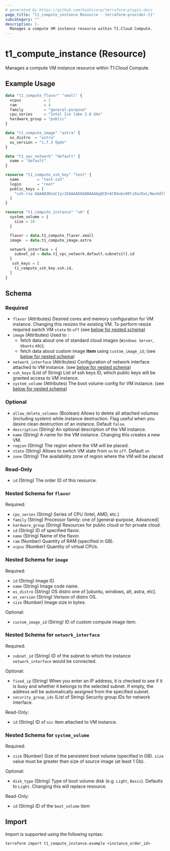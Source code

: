 ```yaml
---
# generated by https://github.com/hashicorp/terraform-plugin-docs
page_title: "t1_compute_instance Resource - terraform-provider-t1"
subcategory: ""
description: |-
  Manages a compute VM instance resource within T1.Cloud Compute.
---
```


# t1_compute_instance (Resource)

Manages a compute VM instance resource within T1.Cloud Compute.

## Example Usage

```terraform
data "t1_compute_flavor" "small" {
  vcpus          = 2
  ram            = 4
  family         = "general-purpose"
  cpu_series     = "Intel Ice lake 2.8 GHz"
  hardware_group = "public"
}

data "t1_compute_image" "astra" {
  os_distro  = "astra"
  os_version = "1.7.3 Орёл"
}

data "t1_vpc_network" "default" {
  name = "default"
}

resource "t1_compute_ssh_key" "test" {
  name        = "test-ssh"
  login       = "root"
  public_keys = [
	"ssh-rsa AAAAB3NzaC1yc2EAAAADAQABAAAAgQCD+ACR4ubu98ti0aJOxL/Nwn6dlV++PCDY4HrkgScacPxIVbgo82P/qJ/VJEc29AbKYLGDsJ1NoK8xp320UCv1FCDHzZMKEeUQU8lfTvpN2hvTQlYp42ooGSsJgp4AM4wVYs8UBfbOerXquV/rQ6t7QiECJXq5e3gNu9C7hioOmw== "
  ]
}

resource "t1_compute_instance" "vm" {
  system_volume = {
    size = 10
  }

  flavor = data.t1_compute_flavor.small
  image  = data.t1_compute_image.astra

  network_interface = {
    subnet_id = data.t1_vpc_network.default.subnets[0].id
  }
   ssh_keys = [
    t1_compute_ssh_key.ssh.id,
  ]
}
```

<!-- schema generated by tfplugindocs -->
## Schema

### Required

- `flavor` (Attributes) Desired cores and memory configuration for VM instance. Changing this resizes the existing VM. To perform resize required switch VM `state` to `off` (see [below for nested schema](#nestedatt--flavor))
- `image` (Attributes) Used to :
	* fetch data about one of standard cloud images (`Windows Server`, `Ubuntu` etc);
	* fetch data about custom image **item** using `custom_image_id`; (see [below for nested schema](#nestedatt--image))
- `network_interface` (Attributes) Configuration of network interface attached to VM instance. (see [below for nested schema](#nestedatt--network_interface))
- `ssh_keys` (List of String) List of ssh keys ID, which public keys will be granted access to VM instance.
- `system_volume` (Attributes) The boot volume config for VM instance. (see [below for nested schema](#nestedatt--system_volume))

### Optional

- `allow_delete_volumes` (Boolean) Allows to delete all attached volumes (including system) while instance destruction. Flag useful when you desire clean destruction of an instance. Default `false`.
- `description` (String) An optional description of the VM instance.
- `name` (String) A name for the VM instance. Changing this creates a new VM.
- `region` (String) The region where the VM will be placed.
- `state` (String) Allows to switch VM state from `on` to `off`. Default `on`
- `zone` (String) The availability zone of region where the VM will be placed

### Read-Only

- `id` (String) The order ID of this resource.

<a id="nestedatt--flavor"></a>
### Nested Schema for `flavor`

Required:

- `cpu_series` (String) Series of CPU (Intel, AMD, etc.)
- `family` (String) Processor family: one of [general-purpose, Advanced]
- `hardware_group` (String) Resources for public cloud or for private cloud.
- `id` (String) ID of specified flavor.
- `name` (String) Name of the flavor.
- `ram` (Number) Quantity of RAM (specified in GB).
- `vcpus` (Number) Quantity of virtual CPUs.


<a id="nestedatt--image"></a>
### Nested Schema for `image`

Required:

- `id` (String) Image ID.
- `name` (String) Image code name.
- `os_distro` (String) OS distro one of [ubuntu, windows, alt, astra, etc].
- `os_version` (String) Verison of distro OS.
- `size` (Number) Image size in bytes.

Optional:

- `custom_image_id` (String) ID of custom compute image item.


<a id="nestedatt--network_interface"></a>
### Nested Schema for `network_interface`

Required:

- `subnet_id` (String) ID of the subnet to which the instance `network_interface` would be connected.

Optional:

- `fixed_ip` (String) When you enter an IP address, it is checked to see if it is busy and whether it belongs to the selected subnet. If empty, the address will be automatically assigned from the specified subnet.
- `security_group_ids` (List of String) Security group IDs for network interface.

Read-Only:

- `id` (String) ID of `nic` item attached to VM instance.


<a id="nestedatt--system_volume"></a>
### Nested Schema for `system_volume`

Required:

- `size` (Number) Size of the persistent boot volume (specified in GB). `size` value must be greater than size of source image (at least 1 Gb).

Optional:

- `disk_type` (String) Type of boot volume disk (e.g. `Light`, `Basic`). Defaults to `Light`. Changing this will replace resource.

Read-Only:

- `id` (String) ID of the `boot_volume` item

## Import

Import is supported using the following syntax:

```shell
terraform import t1_compute_instance.example <instance_order_id>
```
